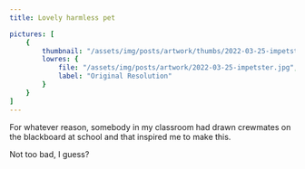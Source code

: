```yaml
---
title: Lovely harmless pet

pictures: [
	{
		thumbnail: "/assets/img/posts/artwork/thumbs/2022-03-25-impetster.jpg",
		lowres: {
			file: "/assets/img/posts/artwork/2022-03-25-impetster.jpg",
			label: "Original Resolution"
		}
	}
]
---
```

For whatever reason, somebody in my classroom had drawn crewmates on the blackboard at school and that inspired me to make this.

Not too bad, I guess?
